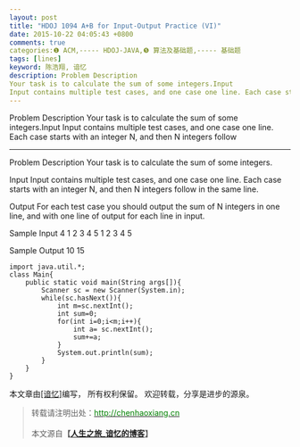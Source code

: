 ```yaml
---
layout: post
title: "HDOJ 1094 A+B for Input-Output Practice (VI)"
date: 2015-10-22 04:05:43 +0800
comments: true
categories:❶ ACM,----- HDOJ-JAVA,❺ 算法及基础题,----- 基础题
tags: [lines]
keyword: 陈浩翔, 谙忆
description: Problem Description 
Your task is to calculate the sum of some integers.Input 
Input contains multiple test cases, and one case one line. Each case starts with an integer N, and then N integers follow 
---
```



Problem Description 
Your task is to calculate the sum of some integers.Input 
Input contains multiple test cases, and one case one line. Each case starts with an integer N, and then N integers follow
<!-- more -->
----------

Problem Description
Your task is to calculate the sum of some integers.
 

Input
Input contains multiple test cases, and one case one line. Each case starts with an integer N, and then N integers follow in the same line. 
 

Output
For each test case you should output the sum of N integers in one line, and with one line of output for each line in input. 
 

Sample Input
4 1 2 3 4
5 1 2 3 4 5
 

Sample Output
10
15

```
import java.util.*;
class Main{
    public static void main(String args[]){
        Scanner sc = new Scanner(System.in);
        while(sc.hasNext()){
            int m=sc.nextInt();
            int sum=0;
            for(int i=0;i<m;i++){
                int a= sc.nextInt();
                sum+=a;
            }
            System.out.println(sum);
        }
    }
}
```

本文章由<a href="http://chenhaoxiang.cn/">[谙忆]</a>编写， 所有权利保留。 
欢迎转载，分享是进步的源泉。
<blockquote cite='陈浩翔'>
<p background-color='#D3D3D3'>转载请注明出处：<a href='http://chenhaoxiang.cn'><font color="green">http://chenhaoxiang.cn</font></a><br><br>
本文源自<strong>【<a href='http://chenhaoxiang.cn' target='_blank'>人生之旅_谙忆的博客</a>】</strong></p>
</blockquote>
